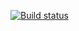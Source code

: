 [![Build status](https://ci.appveyor.com/api/projects/status/npftspcepik9vxxg?svg=true)](https://ci.appveyor.com/project/Andrej-ori/auto-dz-2-api-testing-ci-1-2)